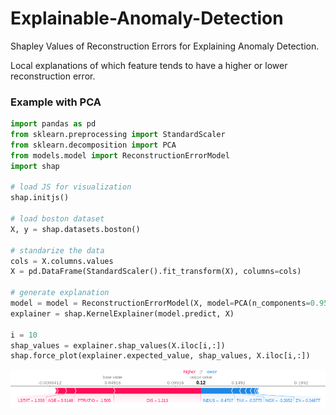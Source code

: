 # Explainable-Anomaly-Detection
Shapley Values of Reconstruction Errors for Explaining Anomaly Detection.

Local explanations of which feature tends to have a higher or lower reconstruction error.

### Example with PCA

```python
import pandas as pd
from sklearn.preprocessing import StandardScaler
from sklearn.decomposition import PCA
from models.model import ReconstructionErrorModel
import shap

# load JS for visualization
shap.initjs()

# load boston dataset
X, y = shap.datasets.boston()

# standarize the data
cols = X.columns.values
X = pd.DataFrame(StandardScaler().fit_transform(X), columns=cols)

# generate explanation
model = model = ReconstructionErrorModel(X, model=PCA(n_components=0.95))
explainer = shap.KernelExplainer(model.predict, X)

i = 10
shap_values = explainer.shap_values(X.iloc[i,:])
shap.force_plot(explainer.expected_value, shap_values, X.iloc[i,:])
```

![alt text](img/boston_example_pca.png)


